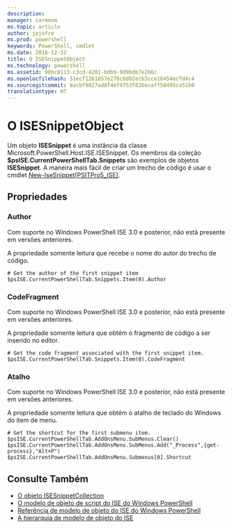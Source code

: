 ```yaml
---
description: 
manager: carmonm
ms.topic: article
author: jpjofre
ms.prod: powershell
keywords: PowerShell, cmdlet
ms.date: 2016-12-12
title: O ISESnippetObject
ms.technology: powershell
ms.assetid: 98bc8113-c3cd-4201-bdb9-9d9bdb7e266c
ms.openlocfilehash: 51ecf1261857e278c6d02ecb3cce16454ecfd4c4
ms.sourcegitcommit: 8acbf9827ad8f4ef9753f826ecaff58495ca51b0
translationtype: HT
---
```

# <a name="the-isesnippetobject"></a>O ISESnippetObject
  Um objeto **ISESnippet** é uma instância da classe Microsoft.PowerShell.Host.ISE.ISESnippet. Os membros da coleção **$psISE.CurrentPowerShellTab.Snippets** são exemplos de objetos **ISESnippet**. A maneira mais fácil de criar um trecho de código é usar o cmdlet [New-IseSnippet&#91;PSITPro5_ISE&#93;](https://technet.microsoft.com/en-us/library/0a6339a3-2683-4a8e-8929-90ad9a95c3e0).

## <a name="properties"></a>Propriedades

###  <a name="a-namedisplaynamea-author"></a><a name="DisplayName"></a> Author
  Com suporte no Windows PowerShell ISE 3.0 e posterior, não está presente em versões anteriores. 

 A propriedade somente leitura que recebe o nome do autor do trecho de código.

```
# Get the author of the first snippet item
$psISE.CurrentPowerShellTab.Snippets.Item(0).Author

```

###  <a name="a-nameactiona-codefragment"></a><a name="Action"></a> CodeFragment
  Com suporte no Windows PowerShell ISE 3.0 e posterior, não está presente em versões anteriores. 

 A propriedade somente leitura que obtém o fragmento de código a ser inserido no editor.

```
# Get the code fragment associated with the first snippet item.
$psISE.CurrentPowerShellTab.Snippets.Item(0).CodeFragment

```

###  <a name="a-nameshortcuta-shortcut"></a><a name="Shortcut"></a> Atalho
  Com suporte no Windows PowerShell ISE 3.0 e posterior, não está presente em versões anteriores. 

 A propriedade somente leitura que obtém o atalho de teclado do Windows do item de menu.

```
# Get the shortcut for the first submenu item.
$psISE.CurrentPowerShellTab.AddOnsMenu.SubMenus.Clear()
$psISE.CurrentPowerShellTab.AddOnsMenu.SubMenus.Add("_Process",{get-process},"Alt+P")
$psISE.CurrentPowerShellTab.AddOnsMenu.Submenus[0].Shortcut
```

## <a name="see-also"></a>Consulte Também
- [O objeto ISESnippetCollection](The-ISESnippetCollection-Object.md) 
- [O modelo de objeto de script do ISE do Windows PowerShell](The-Windows-PowerShell-ISE-Scripting-Object-Model.md) 
- [Referência de modelo de objeto do ISE do Windows PowerShell](Windows-PowerShell-ISE-Object-Model-Reference.md) 
- [A hierarquia de modelo de objeto do ISE](The-ISE-Object-Model-Hierarchy.md)

  
